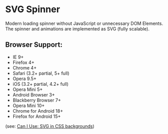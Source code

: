 # SVG Spinner

Modern loading spinner without JavaScript or unnecessary DOM Elements. The spinner and animations are implemented as SVG (fully scalable).

## Browser Support:

* IE 9+
* Firefox 4+
* Chrome 4+
* Safari (3.2+ partial, 5+ full)
* Opera 9.5+
* iOS (3.2+ partial, 4.2+ full)
* Opera Mini 5+
* Android Browser 3+
* Blackberry Browser 7+
* Opera Mini 10+
* Chrome for Android 18+
* Firefox for Android 15+

(see: [Can I Use: SVG in CSS backgrounds](http://caniuse.com/#feat=svg-css))